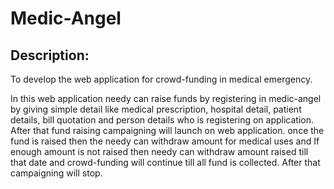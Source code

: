 # Medic-Angel

## Description:
   To develop the web application for crowd-funding in medical emergency.
   
   In this web application needy can raise funds by registering in medic-angel by giving simple detail like medical prescription, hospital detail, patient details, bill quotation and person details who is registering on application. After that fund raising campaigning will launch on web application. once the fund is raised then the needy can withdraw amount for medical uses and If enough amount is not raised then needy can withdraw amount raised till that date and crowd-funding will continue till all fund is collected. After that campaigning will stop.     
